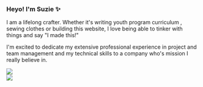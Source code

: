 ### Heyo! I'm Suzie ✨
I am a lifelong crafter. Whether it's writing youth program curriculum , sewing clothes or building this website, I love being able to tinker with things and say "I made this!" 

I'm excited to dedicate my extensive professional experience in project and team management and my technical skills to a company who's mission I really believe in. 

<!--
**suzkiee/suzkiee** is a ✨ _special_ ✨ repository because its `README.md` (this file) appears on your GitHub profile.

Here are some ideas to get you started:

- 🔭 I’m currently working on ...
- 🌱 I’m currently learning ...
- 👯 I’m looking to collaborate on ...
- 🤔 I’m looking for help with ...
- 💬 Ask me about ...
- 📫 How to reach me: ...
- 😄 Pronouns: ...
- ⚡ Fun fact: ...
-->
<div>
  <a href="https://github.com/suzkiee">
     <img align="center" display="inline-block" src="https://github-readme-stats.vercel.app/api?username=suzkiee&show_icons=true&theme=radical" />
  </a>
</div>
<div>
<a href="https://github.com/suzkiee">
  <img align="center" display="inline-block" src="https://github-readme-stats.anuraghazra1.vercel.app/api/top-langs/?username=SUZKIEE&layout=compact&theme=radical" />
</a>
 </div>
